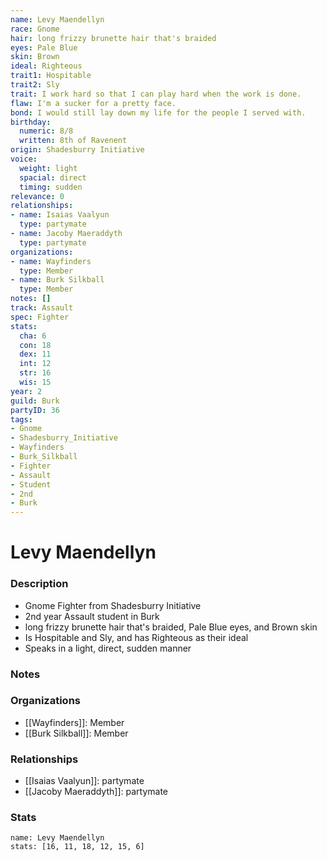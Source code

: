 ```yaml
---
name: Levy Maendellyn
race: Gnome
hair: long frizzy brunette hair that's braided
eyes: Pale Blue
skin: Brown
ideal: Righteous
trait1: Hospitable
trait2: Sly
trait: I work hard so that I can play hard when the work is done.
flaw: I'm a sucker for a pretty face.
bond: I would still lay down my life for the people I served with.
birthday:
  numeric: 8/8
  written: 8th of Ravenent
origin: Shadesburry Initiative
voice:
  weight: light
  spacial: direct
  timing: sudden
relevance: 0
relationships:
- name: Isaias Vaalyun
  type: partymate
- name: Jacoby Maeraddyth
  type: partymate
organizations:
- name: Wayfinders
  type: Member
- name: Burk Silkball
  type: Member
notes: []
track: Assault
spec: Fighter
stats:
  cha: 6
  con: 18
  dex: 11
  int: 12
  str: 16
  wis: 15
year: 2
guild: Burk
partyID: 36
tags:
- Gnome
- Shadesburry_Initiative
- Wayfinders
- Burk_Silkball
- Fighter
- Assault
- Student
- 2nd
- Burk
---
```

# Levy Maendellyn
### Description
- Gnome Fighter from Shadesburry Initiative
- 2nd year Assault student in Burk
- long frizzy brunette hair that's braided, Pale Blue eyes, and Brown skin
- Is Hospitable and Sly, and has Righteous as their ideal
- Speaks in a light, direct, sudden manner

### Notes

### Organizations
- [[Wayfinders]]: Member
- [[Burk Silkball]]: Member

### Relationships
- [[Isaias Vaalyun]]: partymate
- [[Jacoby Maeraddyth]]: partymate

### Stats
```statblock
name: Levy Maendellyn
stats: [16, 11, 18, 12, 15, 6]
```